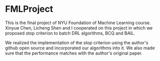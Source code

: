 # FMLProject

This is the final project of NYU Foundation of Machine Learning course. Xinyue Chen, Licheng Shen and I cooperated on this project in which we proposed stop criterion to batch DRL algorithms, BCQ and BAIL. 

We realized the implementation of the stop criterion using the author's github open source and incorporated our algorithms into it. We also made sure that the performance matches with the author's original paper.

